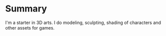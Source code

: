 # Summary
I'm a starter in 3D arts. I do modeling, sculpting, shading of characters and other assets for games.
